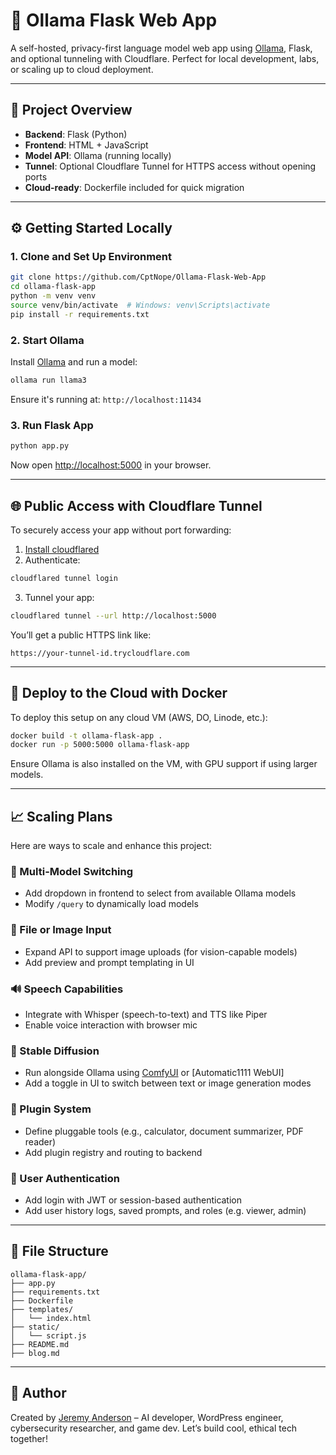 # 🧠 Ollama Flask Web App

A self-hosted, privacy-first language model web app using [Ollama](https://ollama.com), Flask, and optional tunneling with Cloudflare. Perfect for local development, labs, or scaling up to cloud deployment.

---

## 🔧 Project Overview

- **Backend**: Flask (Python)
- **Frontend**: HTML + JavaScript
- **Model API**: Ollama (running locally)
- **Tunnel**: Optional Cloudflare Tunnel for HTTPS access without opening ports
- **Cloud-ready**: Dockerfile included for quick migration

---

## ⚙️ Getting Started Locally

### 1. Clone and Set Up Environment

```bash
git clone https://github.com/CptNope/Ollama-Flask-Web-App
cd ollama-flask-app
python -m venv venv
source venv/bin/activate  # Windows: venv\Scripts\activate
pip install -r requirements.txt
```

### 2. Start Ollama

Install [Ollama](https://ollama.com) and run a model:

```bash
ollama run llama3
```

Ensure it's running at: `http://localhost:11434`

### 3. Run Flask App

```bash
python app.py
```

Now open [http://localhost:5000](http://localhost:5000) in your browser.

---

## 🌐 Public Access with Cloudflare Tunnel

To securely access your app without port forwarding:

1. [Install cloudflared](https://developers.cloudflare.com/cloudflare-one/connections/connect-apps/install-and-setup/)
2. Authenticate:
```bash
cloudflared tunnel login
```
3. Tunnel your app:
```bash
cloudflared tunnel --url http://localhost:5000
```

You’ll get a public HTTPS link like:
```
https://your-tunnel-id.trycloudflare.com
```

---

## 🐳 Deploy to the Cloud with Docker

To deploy this setup on any cloud VM (AWS, DO, Linode, etc.):

```bash
docker build -t ollama-flask-app .
docker run -p 5000:5000 ollama-flask-app
```

Ensure Ollama is also installed on the VM, with GPU support if using larger models.

---

## 📈 Scaling Plans

Here are ways to scale and enhance this project:

### 🔄 Multi-Model Switching
- Add dropdown in frontend to select from available Ollama models
- Modify `/query` to dynamically load models

### 📂 File or Image Input
- Expand API to support image uploads (for vision-capable models)
- Add preview and prompt templating in UI

### 🔊 Speech Capabilities
- Integrate with Whisper (speech-to-text) and TTS like Piper
- Enable voice interaction with browser mic

### 🎨 Stable Diffusion
- Run alongside Ollama using [ComfyUI](https://github.com/comfyanonymous/ComfyUI) or [Automatic1111 WebUI]
- Add a toggle in UI to switch between text or image generation modes

### 🧱 Plugin System
- Define pluggable tools (e.g., calculator, document summarizer, PDF reader)
- Add plugin registry and routing to backend

### 🔐 User Authentication
- Add login with JWT or session-based authentication
- Add user history logs, saved prompts, and roles (e.g. viewer, admin)

---

## 📁 File Structure

```
ollama-flask-app/
├── app.py
├── requirements.txt
├── Dockerfile
├── templates/
│   └── index.html
├── static/
│   └── script.js
├── README.md
├── blog.md
```

---

## 🙌 Author

Created by [Jeremy Anderson](https://jeremyanderson.tech) – AI developer, WordPress engineer, cybersecurity researcher, and game dev. Let’s build cool, ethical tech together!